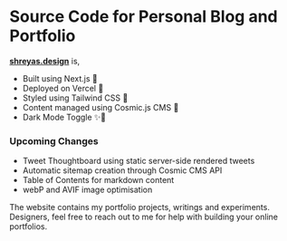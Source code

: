 # Source Code for Personal Blog and Portfolio

**[shreyas.design](https://shreyas.design)** is,

* Built using Next.js 🎉
* Deployed on Vercel 🚀
* Styled using Tailwind CSS 🎨
* Content managed using Cosmic.js CMS 📝
* Dark Mode Toggle ✨🌙

### Upcoming Changes 
* Tweet Thoughtboard using static server-side rendered tweets
* Automatic sitemap creation through Cosmic CMS API
* Table of Contents for markdown content
* webP and AVIF image optimisation

The website contains my portfolio projects, writings and experiments. Designers, feel free to reach out to me for help with building your online portfolios.
